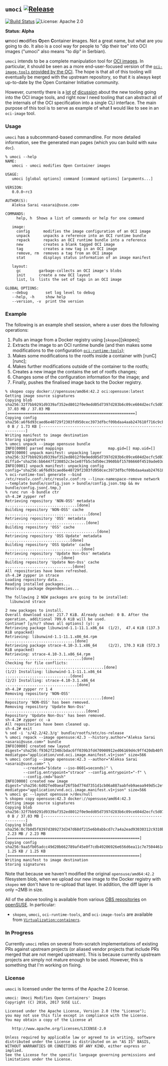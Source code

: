 ## `umoci` [![Release](https://img.shields.io/github/release/openSUSE/umoci.svg)](https://github.com/openSUSE/umoci/releases/latest) ###

[![Build Status](https://img.shields.io/travis/openSUSE/umoci/master.svg)](https://travis-ci.org/openSUSE/umoci)
![License: Apache 2.0](https://img.shields.io/github/license/openSUSE/umoci.svg)

**Status: Alpha**

**u**moci **m**odifies **O**pen **C**ontainer **i**mages. Not a great name, but
what are you going to do. It also is a cool way for people to "dip their toe"
into OCI images ("umoci" also means "to dip" in Serbian).

`umoci` intends to be a complete manipulation tool for [OCI images][oci-image-spec].
In particular, it should be seen as a more end-user-focused version of the
[`oci-image-tools` provided by the OCI][oci-image-tools]. The hope is that all
of this tooling will eventually be merged with the upstream repository, so that
it is always kept up-to-date by the Open Container Initiative community.

However, currently there is a [lot][disc-1] [of][disc-2] [dicussion][disc-3]
about the new tooling going into the OCI image tools, and right now I need
tooling that can abstract all of the internals of the OCI specification into a
single CLI interface. The main purpose of this tool is to serve as example of
what **I** would like to see in an `oci-image` tool.

[oci-image-spec]: https://github.com/opencontainers/image-spec
[oci-image-tools]: https://github.com/opencontainers/image-tools
[disc-1]: https://github.com/opencontainers/image-spec/pull/411
[disc-2]: https://github.com/opencontainers/image-tools/pull/5
[disc-3]: https://github.com/opencontainers/image-tools/pull/8

### Usage ###

`umoci` has a subcommand-based commandline. For more detailed information, see
the generated man pages (which you can build with `make doc`).

```
% umoci --help
NAME:
   umoci - umoci modifies Open Container images

USAGE:
   umoci [global options] command [command options] [arguments...]

VERSION:
   0.0.0~rc3

AUTHOR(S):
   Aleksa Sarai <asarai@suse.com>

COMMANDS:
     help, h  Shows a list of commands or help for one command

   image:
     config      modifies the image configuration of an OCI image
     unpack      unpacks a reference into an OCI runtime bundle
     repack      repacks an OCI runtime bundle into a reference
     new         creates a blank tagged OCI image
     tag         creates a new tag in an OCI image
     remove, rm  removes a tag from an OCI image
     stat        displays status information of an image manifest

   layout:
     gc        garbage-collects an OCI image's blobs
     init      create a new OCI layout
     list, ls  lists the set of tags in an OCI image

GLOBAL OPTIONS:
   --debug        set log level to debug
   --help, -h     show help
   --version, -v  print the version
```

### Example ###

The following is an example shell session, where a user does the following operations:

1. Pulls an image from a Docker registry using [`skopeo`][skopeo];
2. Extracts the image to an OCI runtime bundle (and then makes some
   modifications to the configuration [`oci-runtime-tools`][oci-runtime-tools]);
2. Makes some modifications to the rootfs inside a container with [runC][runc];
3. Makes further modifications outside of the container to the rootfs;
4. Creates a new image the contains the set of rootfs changes;
5. Changes some of the configuration information for the image; and
6. Finally, pushes the finalised image back to the Docker registry.

```
% skopeo copy docker://opensuse/amd64:42.2 oci:opensuse:latest
Getting image source signatures
Copying blob sha256:32f7bb9291d9339af352ed8012f0e9edd05d7397d283b6c09ce604d2ecfc5d07
 37.03 MB / 37.03 MB [=========================================================]
Copying config sha256:a6f6d93caed6e40729f2303fd950cec3973dfbcf09bdaa4aab247618f716c9cb
 0 B / 1.73 KB [---------------------------------------------------------------]
Writing manifest to image destination
Storing signatures
% umoci unpack --image opensuse bundle
INFO[0000] parsed mappings                    map.gid=[] map.uid=[]
INFO[0000] unpack manifest: unpacking layer sha256:32f7bb9291d9339af352ed8012f0e9edd05d7397d283b6c09ce604d2ecfc5d07  diffid="sha256:bb6447f230852c3e1e07fb5c5d50ec3960bbf15786660f4519ade03dc6237ca1"
INFO[0001] unpack manifest: unpacking config  config="sha256:a6f6d93caed6e40729f2303fd950cec3973dfbcf09bdaa4aab247618f716c9cb"
% oci-runtime-tool generate --bind /etc/resolv.conf:/etc/resolv.conf:ro --linux-namespace-remove network --template bundle/config.json > bundle/config.json.tmp && mv bundle/config.json{.tmp,}
% runc run -b bundle ctr
sh-4.2# zypper ref
Retrieving repository 'NON-OSS' metadata ................................[done]
Building repository 'NON-OSS' cache .....................................[done]
Retrieving repository 'OSS' metadata ....................................[done]
Building repository 'OSS' cache .........................................[done]
Retrieving repository 'OSS Update' metadata .............................[done]
Building repository 'OSS Update' cache ..................................[done]
Retrieving repository 'Update Non-Oss' metadata .........................[done]
Building repository 'Update Non-Oss' cache ..............................[done]
All repositories have been refreshed.
sh-4.2# zypper in strace
Loading repository data...
Reading installed packages...
Resolving package dependencies...

The following 2 NEW packages are going to be installed:
  libunwind strace

2 new packages to install.
Overall download size: 217.7 KiB. Already cached: 0 B. After the operation, additional 709.6 KiB will be used.
Continue? [y/n/? shows all options] (y): y
Retrieving package libunwind-1.1-11.1.x86_64  (1/2),  47.4 KiB (137.3 KiB unpacked)
Retrieving: libunwind-1.1-11.1.x86_64.rpm ...............................[done]
Retrieving package strace-4.10-3.1.x86_64     (2/2), 170.3 KiB (572.3 KiB unpacked)
Retrieving: strace-4.10-3.1.x86_64.rpm ..................................[done]
Checking for file conflicts: ............................................[done]
(1/2) Installing: libunwind-1.1-11.1.x86_64 .............................[done]
(2/2) Installing: strace-4.10-3.1.x86_64 ................................[done]
sh-4.2# zypper rr 1 4
Removing repository 'NON-OSS' ...........................................[done]
Repository 'NON-OSS' has been removed.
Removing repository 'Update Non-Oss' ....................................[done]
Repository 'Update Non-Oss' has been removed.
sh-4.2# zypper cc -a
All repositories have been cleaned up.
sh-4.2# exit
% sed -i 's/42.2/42.3/g' bundle/rootfs/etc/os-release
% umoci repack --image opensuse:42.3 --history.author="Aleksa Sarai <asarai@suse.com>" bundle
INFO[0000] created new layout  digest="sha256:f9362f2348cbdac6ff039b3fd470900912ed06169d4c9ff420db40f015a00224" mediatype="application/vnd.oci.image.manifest.v1+json" size=566
% umoci config --image opensuse:42.3 --author="Aleksa Sarai <asarai@suse.com>" \
		--created="$(date --iso-8601=seconds)" \
		--config.entrypoint="strace" --config.entrypoint="-f" \
		--config.cmd="bash"
INFO[0000] created new image  digest="sha256:6d02fed0aeaf26f5bd774d7351d1cb06a887aabfeb9aeaa949d5c2efdc0b8cbd" mediatype="application/vnd.oci.image.manifest.v1+json" size=566
% umoci gc --layout opensuse >/dev/null
% skopeo copy opensuse:42.3 docker://opensuse/amd64:42.3
Getting image source signatures
Copying blob sha256:32f7bb9291d9339af352ed8012f0e9edd05d7397d283b6c09ce604d2ecfc5d07
 0 B / 37.03 MB [--------------------------------------------------------------]
Copying blob sha256:0c7b0d5f8397d389273d347d68df215e6b0abbcd7c7a4a2ead93030312c9310b
 2.23 MB / 2.23 MB [===========================================================]
Copying config sha256:9aa5fb05adcc49d20b662789af45e0f7cdb49206926e656d6ea11c7e7504461d
 1.25 KB / 1.25 KB [===========================================================]
Writing manifest to image destination
Storing signatures
```

Note that because we haven't modified the original `opensuse/amd64:42.2`
filesystem blob, when we upload our new image to the Docker registry with
`skopeo` we don't have to re-upload that layer. In addition, the diff layer is
only ~2MB in size.

All of the above tooling is available from various [OBS repositories][obs] on
[openSUSE][opensuse]. In particular:

* `skopeo`, `umoci`, `oci-runtime-tools`, and `oci-image-tools` are available
  from [`Virtualization:containers`][obs-vc].

[opensuse]: https://www.opensuse.org/
[oci-runtime-tools]: https://github.com/opencontainers/image-tools
[obs]: https://build.opensuse.org/
[obs-vc]: https://build.opensuse.org/project/show/Virtualization:containers

### In Progress ###

Currently `umoci` relies on several from-scratch implementations of existing
PRs against upstream projects (or aliased vendor projects that include PRs
merged that are not merged upstream). This is because currently upstream
projects are simply not mature enough to be used. However, this is something
that I'm working on fixing.

### License ###

`umoci` is licensed under the terms of the Apache 2.0 license.

```
umoci: Umoci Modifies Open Containers' Images
Copyright (C) 2016, 2017 SUSE LLC.

Licensed under the Apache License, Version 2.0 (the "License");
you may not use this file except in compliance with the License.
You may obtain a copy of the License at

   http://www.apache.org/licenses/LICENSE-2.0

Unless required by applicable law or agreed to in writing, software
distributed under the License is distributed on an "AS IS" BASIS,
WITHOUT WARRANTIES OR CONDITIONS OF ANY KIND, either express or implied.
See the License for the specific language governing permissions and
limitations under the License.
```
